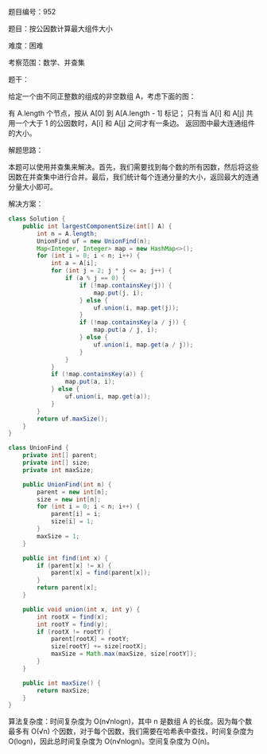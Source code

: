 题目编号：952

题目：按公因数计算最大组件大小

难度：困难

考察范围：数学、并查集

题干：

给定一个由不同正整数的组成的非空数组 A，考虑下面的图：

有 A.length 个节点，按从 A[0] 到 A[A.length - 1] 标记；
只有当 A[i] 和 A[j] 共用一个大于 1 的公因数时，A[i] 和 A[j] 之间才有一条边。
返回图中最大连通组件的大小。

解题思路：

本题可以使用并查集来解决。首先，我们需要找到每个数的所有因数，然后将这些因数在并查集中进行合并。最后，我们统计每个连通分量的大小，返回最大的连通分量大小即可。

解决方案：

```java
class Solution {
    public int largestComponentSize(int[] A) {
        int n = A.length;
        UnionFind uf = new UnionFind(n);
        Map<Integer, Integer> map = new HashMap<>();
        for (int i = 0; i < n; i++) {
            int a = A[i];
            for (int j = 2; j * j <= a; j++) {
                if (a % j == 0) {
                    if (!map.containsKey(j)) {
                        map.put(j, i);
                    } else {
                        uf.union(i, map.get(j));
                    }
                    if (!map.containsKey(a / j)) {
                        map.put(a / j, i);
                    } else {
                        uf.union(i, map.get(a / j));
                    }
                }
            }
            if (!map.containsKey(a)) {
                map.put(a, i);
            } else {
                uf.union(i, map.get(a));
            }
        }
        return uf.maxSize();
    }
}

class UnionFind {
    private int[] parent;
    private int[] size;
    private int maxSize;

    public UnionFind(int n) {
        parent = new int[n];
        size = new int[n];
        for (int i = 0; i < n; i++) {
            parent[i] = i;
            size[i] = 1;
        }
        maxSize = 1;
    }

    public int find(int x) {
        if (parent[x] != x) {
            parent[x] = find(parent[x]);
        }
        return parent[x];
    }

    public void union(int x, int y) {
        int rootX = find(x);
        int rootY = find(y);
        if (rootX != rootY) {
            parent[rootX] = rootY;
            size[rootY] += size[rootX];
            maxSize = Math.max(maxSize, size[rootY]);
        }
    }

    public int maxSize() {
        return maxSize;
    }
}
```

算法复杂度：时间复杂度为 O(n√nlogn)，其中 n 是数组 A 的长度。因为每个数最多有 O(√n) 个因数，对于每个因数，我们需要在哈希表中查找，时间复杂度为 O(logn)，因此总时间复杂度为 O(n√nlogn)。空间复杂度为 O(n)。